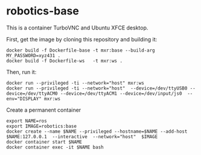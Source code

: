 # robotics-base

This is a container TurboVNC and Ubuntu XFCE desktop.

First, get the image by cloning this repository and building it:
```
docker build -f Dockerfile-base -t mxr:base --build-arg MY_PASSWORD=xyz431 .
docker build -f Dockerfile-ws   -t mxr:ws .
```

Then, run it:
```
docker run --privileged -ti --network="host" mxr:ws
docker run --privileged -ti --network="host"  --device=/dev/ttyUSB0 --device=/dev/ttyACM0 --device=/dev/ttyACM1 --device=/dev/input/js0  --env="DISPLAY" mxr:ws

```

Create a permanent container
```
export NAME=ros
export IMAGE=robotics:base
docker create --name $NAME --privileged --hostname=$NAME --add-host $NAME:127.0.0.1  --interactive  --network="host"  $IMAGE
docker container start $NAME
docker container exec -it $NAME bash
```
